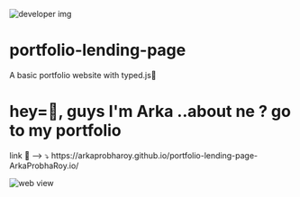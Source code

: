 ![developer img ](https://img.freepik.com/free-vector/web-development-programmer-engineering-coding-website-augmented-reality-interface-screens-developer-project-engineer-programming-software-application-design-cartoon-illustration_107791-3863.jpg)
# portfolio-lending-page
A basic portfolio website with typed.js🎉
<h1> hey=👋, guys I'm Arka ..about ne ? go to my portfolio  </h1>
link 🔗 --> ⤵️
 https://arkaprobharoy.github.io/portfolio-lending-page-ArkaProbhaRoy.io/
 
 ![web view](https://github.com/ArkaprobhaRoy/portfolio-lending-page-ArkaProbhaRoy.io/blob/main/webview.jpeg)
 

